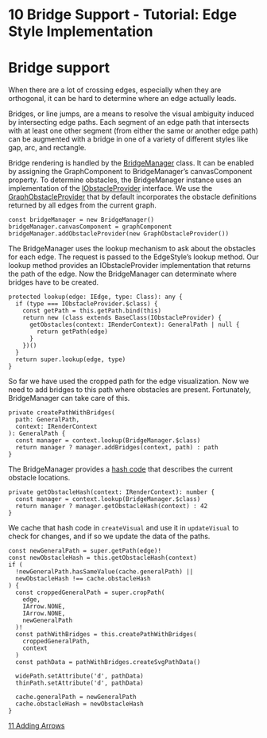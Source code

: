 <!--
 //////////////////////////////////////////////////////////////////////////////
 // @license
 // This file is part of yFiles for HTML 2.6.0.2.
 // Use is subject to license terms.
 //
 // Copyright (c) 2000-2023 by yWorks GmbH, Vor dem Kreuzberg 28,
 // 72070 Tuebingen, Germany. All rights reserved.
 //
 //////////////////////////////////////////////////////////////////////////////
-->
# 10 Bridge Support - Tutorial: Edge Style Implementation

# Bridge support

When there are a lot of crossing edges, especially when they are orthogonal, it can be hard to determine where an edge actually leads.

Bridges, or line jumps, are a means to resolve the visual ambiguity induced by intersecting edge paths. Each segment of an edge path that intersects with at least one other segment (from either the same or another edge path) can be augmented with a bridge in one of a variety of different styles like gap, arc, and rectangle.

Bridge rendering is handled by the [BridgeManager](https://docs.yworks.com/yfileshtml/#/api/BridgeManager) class. It can be enabled by assigning the GraphComponent to BridgeManager’s canvasComponent property. To determine obstacles, the BridgeManager instance uses an implementation of the [IObstacleProvider](https://docs.yworks.com/yfileshtml/#/api/IObstacleProvider) interface. We use the [GraphObstacleProvider](https://docs.yworks.com/yfileshtml/#/api/GraphObstacleProvider) that by default incorporates the obstacle definitions returned by all edges from the current graph.

```
const bridgeManager = new BridgeManager()
bridgeManager.canvasComponent = graphComponent
bridgeManager.addObstacleProvider(new GraphObstacleProvider())
```

The BridgeManager uses the lookup mechanism to ask about the obstacles for each edge. The request is passed to the EdgeStyle’s lookup method. Our lookup method provides an IObstacleProvider implementation that returns the path of the edge. Now the BridgeManager can determinate where bridges have to be created.

```
protected lookup(edge: IEdge, type: Class): any {
  if (type === IObstacleProvider.$class) {
    const getPath = this.getPath.bind(this)
    return new (class extends BaseClass(IObstacleProvider) {
      getObstacles(context: IRenderContext): GeneralPath | null {
        return getPath(edge)
      }
    })()
  }
  return super.lookup(edge, type)
}
```

So far we have used the cropped path for the edge visualization. Now we need to add bridges to this path where obstacles are present. Fortunately, BridgeManager can take care of this.

```
private createPathWithBridges(
  path: GeneralPath,
  context: IRenderContext
): GeneralPath {
  const manager = context.lookup(BridgeManager.$class)
  return manager ? manager.addBridges(context, path) : path
}
```

The BridgeManager provides a [hash code](https://docs.yworks.com/yfileshtml/#/api/BridgeManager#BridgeManager-method-getObstacleHash) that describes the current obstacle locations.

```
private getObstacleHash(context: IRenderContext): number {
  const manager = context.lookup(BridgeManager.$class)
  return manager ? manager.getObstacleHash(context) : 42
}
```

We cache that hash code in `createVisual` and use it in `updateVisual` to check for changes, and if so we update the data of the paths.

```
const newGeneralPath = super.getPath(edge)!
const newObstacleHash = this.getObstacleHash(context)
if (
  !newGeneralPath.hasSameValue(cache.generalPath) ||
  newObstacleHash !== cache.obstacleHash
) {
  const croppedGeneralPath = super.cropPath(
    edge,
    IArrow.NONE,
    IArrow.NONE,
    newGeneralPath
  )!
  const pathWithBridges = this.createPathWithBridges(
    croppedGeneralPath,
    context
  )
  const pathData = pathWithBridges.createSvgPathData()

  widePath.setAttribute('d', pathData)
  thinPath.setAttribute('d', pathData)

  cache.generalPath = newGeneralPath
  cache.obstacleHash = newObstacleHash
}
```

[11 Adding Arrows](../../tutorial-style-implementation-edge/11-adding-arrows/)
